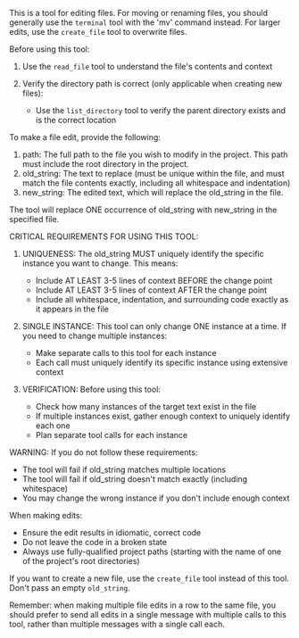 This is a tool for editing files. For moving or renaming files, you should generally use the `terminal` tool with the 'mv' command instead. For larger edits, use the `create_file` tool to overwrite files.

Before using this tool:

1. Use the `read_file` tool to understand the file's contents and context

2. Verify the directory path is correct (only applicable when creating new files):
   - Use the `list_directory` tool to verify the parent directory exists and is the correct location

To make a file edit, provide the following:
1. path: The full path to the file you wish to modify in the project. This path must include the root directory in the project.
2. old_string: The text to replace (must be unique within the file, and must match the file contents exactly, including all whitespace and indentation)
3. new_string: The edited text, which will replace the old_string in the file.

The tool will replace ONE occurrence of old_string with new_string in the specified file.

CRITICAL REQUIREMENTS FOR USING THIS TOOL:

1. UNIQUENESS: The old_string MUST uniquely identify the specific instance you want to change. This means:
   - Include AT LEAST 3-5 lines of context BEFORE the change point
   - Include AT LEAST 3-5 lines of context AFTER the change point
   - Include all whitespace, indentation, and surrounding code exactly as it appears in the file

2. SINGLE INSTANCE: This tool can only change ONE instance at a time. If you need to change multiple instances:
   - Make separate calls to this tool for each instance
   - Each call must uniquely identify its specific instance using extensive context

3. VERIFICATION: Before using this tool:
   - Check how many instances of the target text exist in the file
   - If multiple instances exist, gather enough context to uniquely identify each one
   - Plan separate tool calls for each instance

WARNING: If you do not follow these requirements:
   - The tool will fail if old_string matches multiple locations
   - The tool will fail if old_string doesn't match exactly (including whitespace)
   - You may change the wrong instance if you don't include enough context

When making edits:
   - Ensure the edit results in idiomatic, correct code
   - Do not leave the code in a broken state
   - Always use fully-qualified project paths (starting with the name of one of the project's root directories)

If you want to create a new file, use the `create_file` tool instead of this tool. Don't pass an empty `old_string`.

Remember: when making multiple file edits in a row to the same file, you should prefer to send all edits in a single message with multiple calls to this tool, rather than multiple messages with a single call each.
